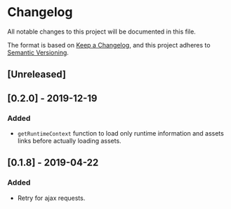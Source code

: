 # Changelog

All notable changes to this project will be documented in this file.

The format is based on [Keep a Changelog](https://keepachangelog.com/en/1.0.0/),
and this project adheres to [Semantic Versioning](https://semver.org/spec/v2.0.0.html).

## [Unreleased]

## [0.2.0] - 2019-12-19

### Added

- `getRuntimeContext` function to load only runtime information and assets links before actually loading assets.

## [0.1.8] - 2019-04-22

### Added

- Retry for ajax requests.
